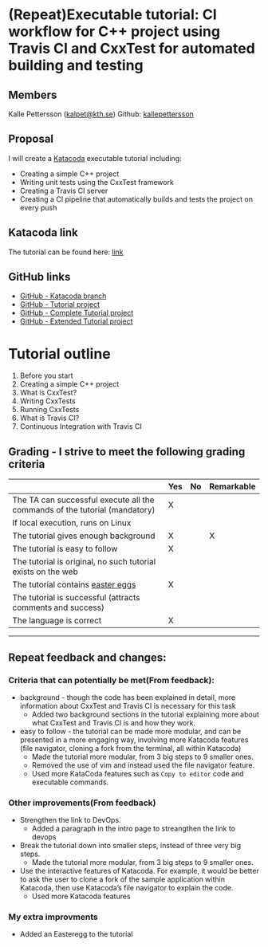 # (Repeat)Executable tutorial: CI workflow for C++ project using Travis CI and CxxTest for automated building and testing

## Members
Kalle Pettersson (kalpet@kth.se) Github: [kallepettersson](https://github.com/kallepettersson)


## Proposal
I will create a [Katacoda](https://www.katacoda.com/) executable tutorial including:
* Creating a simple C++ project
* Writing unit tests using the CxxTest framework 
* Creating a Travis CI server 
* Creating a CI pipeline that automatically builds and tests the project on every push

## Katacoda link 
The tutorial can be found here: [link](https://www.katacoda.com/kalpet/scenarios/repeat-executable-tutorial)

## GitHub links

- [GitHub - Katacoda branch](https://github.com/KallePettersson/katacoda-scenarios)
- [GitHub - Tutorial project](https://github.com/KallePettersson/devops-executable-tutorial/tree/tutorial-start)
- [GitHub - Complete Tutorial project](https://github.com/KallePettersson/devops-executable-tutorial/tree/tutorial-complete)
- [GitHub - Extended Tutorial project](https://github.com/KallePettersson/devops-executable-tutorial/tree/main)


# Tutorial outline
1. Before you start
2. Creating a simple C++ project
3. What is CxxTest?
4. Writing CxxTests
5. Running CxxTests
6. What is Travis CI?
7. Continuous Integration with Travis CI


## Grading - I strive to meet the following grading criteria
|                                             | Yes | No | Remarkable |
|-------------------------------------------- | ----|----|-------------|
|The TA can successful execute all the commands of the tutorial (mandatory) | X |  |  |
|If local execution, runs on Linux |  |  |   |
|The tutorial gives enough background | X |  | X |
|The tutorial is easy to follow  | X |  |  |
|The tutorial is original, no such tutorial exists on the web |  |  |  |
|The tutorial contains [easter eggs](https://github.com/OrkoHunter/python-easter-eggs) | X |  |  |
|The tutorial is successful (attracts comments and success) | |  |  |
|The language is correct | X |  | |

-----

## Repeat feedback and changes:
### Criteria that can potentially be met(From feedback):
* background - though the code has been explained in detail, more information about CxxTest and Travis CI is necessary for this task
    * Added two background sections in the tutorial explaining more about what CxxTest and Travis CI is and how they work.   
* easy to follow - the tutorial can be made more modular, and can be presented in a more engaging way, involving more Katacoda features (file navigator, cloning a fork from the terminal, all within Katacoda)
    * Made the tutorial more modular, from 3 big steps to 9 smaller ones.
    * Removed the use of vim and instead used the file navigator feature.
    * Used more KataCoda features such as `Copy to editor` code and executable commands.   

### Other improvements(From feedback)
* Strengthen the link to DevOps.
    * Added a paragraph in the intro page to streangthen the link to devops
*  Break the tutorial down into smaller steps, instead of three very big steps.
    * Made the tutorial more modular, from 3 big steps to 9 smaller ones.
*  Use the interactive features of Katacoda. For example, it would be better to ask the user to clone a fork of the sample application within Katacoda, then use Katacoda’s file navigator to explain the code.
    * Used more Katacoda features

### My extra improvments 
* Added an Easteregg to the tutorial
